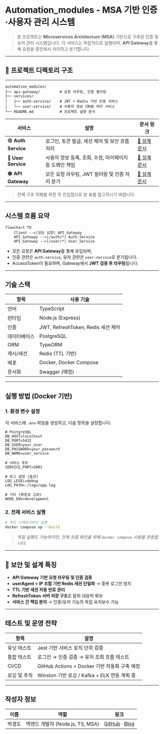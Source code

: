 #  Automation\_modules - MSA 기반 인증·사용자 관리 시스템

> 본 프로젝트는 **Microservices Architecture (MSA)** 기반으로 구축된 인증 및 유저 관리 시스템입니다. 각 서비스는 독립적으로 실행되며, **API Gateway**를 통해 요청을 중앙에서 처리하고 분기합니다.

---

## 📁 프로젝트 디렉토리 구조



---




```
automation_modules/
├── api-gateway/         # 요청 라우팅, 인증 필터링
├── services/
│   ├── auth-service/    # JWT + Redis 기반 인증 서비스
│   └── user-service/    # 사용자 정보 CRUD 처리 서비스
└── README.md            # 프로젝트 설명 문서
```

| 서비스                 | 설명                                | 문서 링크                                         |
| ------------------- | --------------------------------- | --------------------------------------------- |
| 🟣 **Auth Service** | 로그인, 토큰 발급, 세션 제어 및 보안 흐름 처리      | [🔗 설계 문서](./services/auth-service/README.md) |
| 🔵 **User Service** | 사용자 정보 등록, 조회, 수정, 마이페이지 등 도메인 책임 | [🔗 설계 문서](./services/user-service/README.md) |
| 🟠 **API Gateway**  | 모든 요청 라우팅, JWT 필터링 및 인증 처리 분기     | [🔗 설계 문서](./gateway/README.md)           |

> 전체 구조 이해를 위한 첫 진입점으로 본 표를 참고하시기 바랍니다.

---

##  시스템 흐름 요약

```mermaid
flowchart TD
    Client -->|모든 요청| API_Gateway
    API_Gateway -->|/auth/*| Auth_Service
    API_Gateway -->|/user/*| User_Service
```

* 모든 요청은 **API Gateway**를 통해 유입되며,
* 인증 관련은 `auth-service`, 유저 관련은 `user-service`로 분기됩니다.
* AccessToken이 필요하며, Gateway에서 **JWT 검증 후 라우팅**됩니다.

---

##  기술 스택

| 항목     | 사용 기술                          |
| ------ | ------------------------------ |
| 언어     | TypeScript                     |
| 런타임    | Node.js (Express)              |
| 인증     | JWT, RefreshToken, Redis 세션 제어 |
| 데이터베이스 | PostgreSQL                     |
| ORM    | TypeORM                        |
| 캐시/세션  | Redis (TTL 기반)                 |
| 배포     | Docker, Docker Compose         |
| 문서화    | Swagger (예정)                   |

---

##  실행 방법 (Docker 기반)

### 1. 환경 변수 설정

각 서비스에 `.env` 파일을 생성하고, 다음 항목을 설정합니다:

```
# PostgreSQL
DB_HOST=localhost
DB_PORT=5432
DB_USER=your_user
DB_PASSWORD=your_password
DB_NAME=user_service

# 서비스 포트
SERVICE_PORT=3001

# 로그 설정 (옵션)
LOG_LEVEL=debug
LOG_PATH=./logs/app.log

# 기타 (확장성 고려)
NODE_ENV=development
```

### 2. 전체 서비스 실행

```bash
# 루트 디렉토리에서 실행
docker compose up --build
```

> *독립 실행도 가능하지만, 전체 흐름 확인을 위해 `docker compose` 사용을 권장합니다.*

---

## 🔐 보안 및 설계 특징

*  **API Gateway 기반 요청 라우팅 및 인증 검증**
*  **userAgent + IP 조합 기반 Redis 세션 단일화** → 중복 로그인 방지
*  **TTL 기반 세션 자동 만료 관리**
*  **RefreshToken 서버 저장 구조**로 탈취 대응력 확보
*  **서비스 간 책임 분리** → 인증/유저 기능의 독립 유지보수 가능

---

##  테스트 및 운영 전략

| 항목      | 설명                                   |
| ------- | ------------------------------------ |
| 유닛 테스트  | Jest 기반 서비스 로직 단위 검증                 |
| 통합 테스트  | 로그인 → 인증 검증 → 유저 조회 흐름 테스트           |
| CI/CD   | GitHub Actions + Docker 기반 자동화 구축 예정 |
| 로깅 및 추적 | Winston 기반 로깅 / Kafka + ELK 연동 계획 중  |

---

##  작성자 정보

| 이름  | 역할                         | 링크                                                                                |
| --- | -------------------------- | --------------------------------------------------------------------------------- |
| 박경도 | 백엔드 개발자 (Node.js, TS, MSA) | [GitHub](https://github.com/Mirandalaw) · [Blog](https://jeong-park.tistory.com/) |

